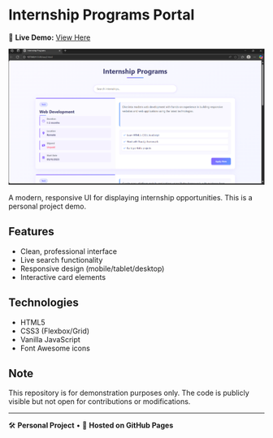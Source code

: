 # Internship Programs Portal

🔗 **Live Demo:** [View Here](https://ojasvi171.github.io/internship-programs-portal/)

![Preview](./screenshot.png)

A modern, responsive UI for displaying internship opportunities. This is a personal project demo.

## Features
- Clean, professional interface
- Live search functionality
- Responsive design (mobile/tablet/desktop)
- Interactive card elements

## Technologies
- HTML5
- CSS3 (Flexbox/Grid)
- Vanilla JavaScript
- Font Awesome icons

## Note
This repository is for demonstration purposes only. The code is publicly visible but not open for contributions or modifications.

---

🛠️ **Personal Project** • 🚀 **Hosted on GitHub Pages**
